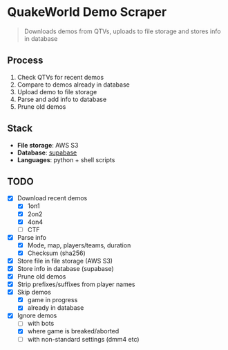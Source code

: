 # QuakeWorld Demo Scraper
> Downloads demos from QTVs, uploads to file storage and stores info in database

## Process
1. Check QTVs for recent demos
2. Compare to demos already in database
3. Upload demo to file storage
4. Parse and add info to database
5. Prune old demos

## Stack
* **File storage**: AWS S3
* **Database**: [supabase](https://supabase.com/)
* **Languages**: python + shell scripts

## TODO
* [x] Download recent demos
  * [x] 1on1
  * [x] 2on2
  * [x] 4on4
  * [ ] CTF
* [x] Parse info
  * [x] Mode, map, players/teams, duration
  * [x] Checksum (sha256)
* [x] Store file in file storage (AWS S3)
* [x] Store info in database (supabase)
* [x] Prune old demos
* [x] Strip prefixes/suffixes from player names
* [x] Skip demos
  * [x] game in progress
  * [x] already in database
* [x] Ignore demos
  * [ ] with bots
  * [x] where game is breaked/aborted
  * [ ] with non-standard settings (dmm4 etc)
